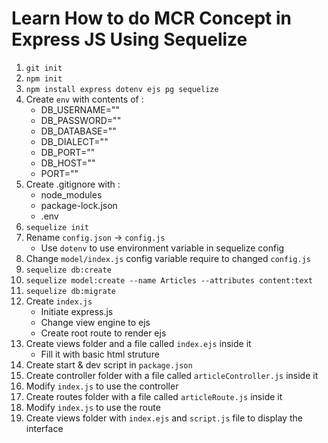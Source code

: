 # Learn How to do MCR Concept in Express JS Using Sequelize

1. `git init`
2. `npm init`
3. `npm install express dotenv ejs pg sequelize`
4. Create `env` with contents of :
   - DB_USERNAME=""
   - DB_PASSWORD=""
   - DB_DATABASE=""
   - DB_DIALECT=""
   - DB_PORT=""
   - DB_HOST=""
   - PORT=""
5. Create .gitignore with :
   - node_modules
   - package-lock.json
   - .env
6. `sequelize init` 
7. Rename `config.json` -> `config.js`
   - Use `dotenv` to use environment variable in sequelize config
8. Change `model/index.js` config variable require to changed `config.js`
9. `sequelize db:create`
10. `sequelize model:create --name Articles --attributes content:text`
11. `sequelize db:migrate`
12. Create `index.js`
    - Initiate express.js
    - Change view engine to ejs
    - Create root route to render ejs
13. Create views folder and a file called `index.ejs` inside it
    - Fill it with basic html struture
14. Create start & dev script in `package.json`
15. Create controller folder with a file called `articleController.js` inside it
16. Modify `index.js` to use the controller
17. Create routes folder with a file called `articleRoute.js` inside it
18. Modify `index.js` to use the route 
19. Create views folder with `index.ejs` and `script.js` file to display the interface